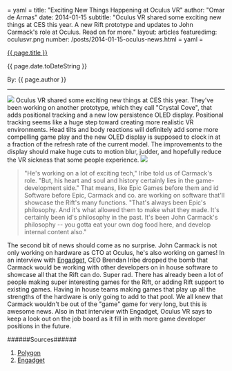 = yaml =
title: "Exciting New Things Happening at Oculus VR"
author: "Omar de Armas"
date: 2014-01-15
subtitle: "Oculus VR shared some exciting new things at CES this year. A new Rift prototype and updates to John Carmack's role at Oculus. Read on for more."
layout: articles
featuredimg: oculusvr.png
number: /posts/2014-01-15-oculus-news.html
= yaml =

<a href="{{ page.url }}" class='postTitleLink'><p class='postTitle'>{{ page.title }}</p></a>
<p class='postPublished'>{{ page.date.toDateString }}</p>
<p class='postAuthor'>By: {{ page.author }}</p>
<hr>
<img src='/images/forPosts/oculusvr-crystalcove-prototype.png' class='articlesImgCenter group'>
Oculus VR shared some exciting new things at CES this year. They've been working on another prototype, which they call "Crystal Cove", that adds positional tracking and a new low persistence OLED display. Positional tracking seems like a huge step toward creating more realistic VR environments. Head tilts and body reactions will definitely add some more compelling game play and the new OLED display is supposed to clock in at a fraction of the refresh rate of the current model. The improvements to the display should make huge cuts to motion blur, judder, and hopefully reduce the VR sickness that some people experience.

<img src='/images/forPosts/oculusvr-carmack.png' class='articlesImgRight'>

>"He's working on a lot of exciting tech," Iribe told us of Carmack's role. "But, his heart and soul and history certainly lies in the game-development side." That means, like Epic Games before them and id Software before Epic, Carmack and co. are working on software that'll showcase the Rift's many functions. "That's always been Epic's philosophy. And it's what allowed them to make what they made. It's certainly been id's philosophy in the past. It's been John Carmack's philosophy -- you gotta eat your own dog food here, and develop internal content also."

The second bit of news should come as no surprise. John Carmack is not only working on hardware as CTO at Oculus, he's also working on games! In an interview with [Engadget](http://www.engadget.com/2014/01/07/oculus-rift-game-development/), CEO Brendan Iribe dropped the bomb that Carmack would be working with other developers on in house software to showcase all that the Rift can do. Super rad. There has already been a lot of people making super interesting games for the Rift, or adding Rift support to existing games. Having in house teams making games that play up all the strengths of the hardware is only going to add to that pool. We all knew that Carmack wouldn't be out of the "game" game for very long, but this is awesome news. Also in that interview with Engadget, Oculus VR says to keep a look out on the job board as it fill in with more game developer positions in the future.


######Sources######
1. [Polygon](http://www.polygon.com/2014/1/7/5284258/oculus-unveils-rift-prototype-with-positional-tracking-and-mysterious)
2. [Engadget](http://www.engadget.com/2014/01/07/oculus-rift-game-development/)
